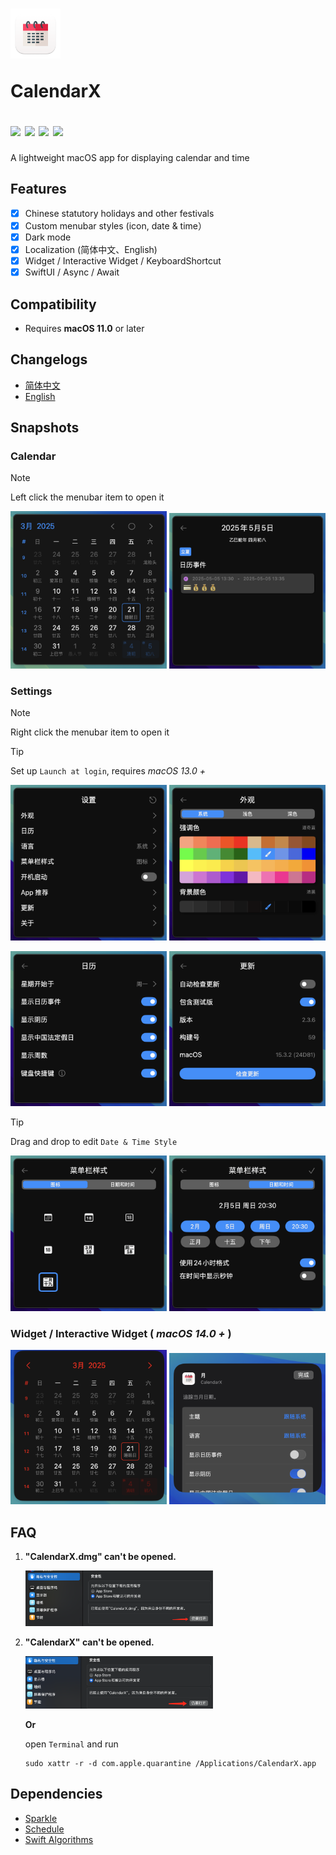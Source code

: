 <h1 >
<img src=CalendarX/Assets.xcassets/AppIcon.appiconset/icon_512x512.png width=80>
<p>CalendarX</p>
<a href="https://github.com/ZzzM/CalendarX/releases/latest"><img src="https://img.shields.io/github/v/release/ZzzM/CalendarX"></a>
<a href="https://github.com/ZzzM/CalendarX/releases/latest"><img src="https://img.shields.io/github/release-date/ZzzM/CalendarX"></a>
<a href="https://raw.githubusercontent.com/ZzzM/CalendarX/master/LICENSE"><img src="https://img.shields.io/github/license/ZzzM/CalendarX"></a>
<a href="https://zzzm.github.io/2022/04/29/calendarx/">
<img src="https://img.shields.io/badge/docs-%E4%B8%AD%E6%96%87-red">
</a>
</h1>

A lightweight macOS app for displaying calendar and time 

## Features
- [x] Chinese statutory holidays and other festivals
- [x] Custom menubar styles (icon, date & time）
- [x] Dark mode
- [x] Localization (简体中文、English)
- [x] Widget / Interactive Widget / KeyboardShortcut
- [x] SwiftUI / Async / Await

## Compatibility
- Requires **macOS 11.0** or later

## Changelogs
- [简体中文](changelogs/CHANGELOG_SC.md)
- [English](changelogs/CHANGELOG.md)

## Snapshots

### Calendar 

> [!NOTE]
> Left click the menubar item to open it

<img src="assets/001.png" width=250> <img src="assets/002.png" width=250>

### Settings

> [!NOTE]
> Right click the menubar item to open it

> [!TIP]
> Set up `Launch at login`, requires *macOS 13.0 +*

<img src="assets/003.png" width=250> <img src="assets/003a.png" width=250> 

<img src="assets/003b.png" width=250> <img src="assets/003e.png" width=250> 

> [!TIP]
> Drag and drop to edit `Date & Time Style`

<img src="assets/003c.png" width=250> <img src="assets/003d.png" width=250> 

### Widget / Interactive Widget ( *macOS 14.0 +* )

<img src="assets/010.png" width=250> <img src="assets/010a.png" width=250>
    
## FAQ

1. **"CalendarX.dmg" can't be opened.**
    
    <img src="assets/101.png" width=300> 

1. **"CalendarX" can't be opened.**
    
    <img src="assets/102.png" width=300> 

    **Or**
   
   open `Terminal` and run
    
    ``` shell
    sudo xattr -r -d com.apple.quarantine /Applications/CalendarX.app
    ```
## Dependencies

- [Sparkle](https://github.com/sparkle-project/Sparkle)
- [Schedule](https://github.com/luoxiu/Schedule)  
- [Swift Algorithms](https://github.com/apple/swift-algorithms)
